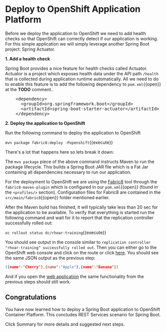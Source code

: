 # Deploy to OpenShift Application Platform

Before we deploy the application to OpenShift we need to add health checks so that OpenShift can correctly detect if our application is working. For this simple application we will simply leverage another Spring Boot project: Spring Actuator.

**1. Add a health check**

Spring Boot provides a nice feature for health checks called Actuator. Actuator is a project which exposes health data under the API path `/health` that is collected during application runtime automatically. All we need to do to enable this feature is to add the following dependency to ``pom.xml``{{open}} at the **TODO** comment..

<pre class="file" data-filename="pom.xml" data-target="insert" data-marker="<!-- TODO: Add Actuator dependency here -->">
    &lt;dependency&gt;
      &lt;groupId&gt;org.springframework.boot&lt;/groupId&gt;
      &lt;artifactId&gt;spring-boot-starter-actuator&lt;/artifactId&gt;
    &lt;/dependency&gt;
</pre>

**2. Deploy the application to OpenShift**

Run the following command to deploy the application to OpenShift

``mvn package fabric8:deploy -Popenshift``{{execute}}

There's a lot that happens here so lets break it down:

The `mvn package` piece of the above command instructs Maven to run the package lifecycle. This builds a Spring Boot JAR file which is a Fat Jar containing all dependencies necessary to run our application.

For the deployment to OpenShift we are using the [Fabric8](https://fabric8.io/) tool through the `fabric8-maven-plugin` which is configured in our ``pom.xml``{{open}} (found in the `<profiles/>` section). Configuration files for Fabric8 are contained in the ``src/main/fabric8``{{open}} folder mentioned earlier.

After the Maven build has finished, it will typically take less than 20 sec for the application to be available. To verify that everything is started run the following command and wait for it to report that the replication controller successfully rolled out:

``oc rollout status dc/rhoar-training``{{execute}}

You should see output in the console similar to `replication controller "rhoar-training" successfully rolled out`. Then you can either go to the OpenShift web console and click on the route or click [here](https://[[HOST_SUBDOMAIN]]-8080-[[KATACODA_HOST]].environments.katacoda.com/api/fruits). You should see the same JSON output as the previous step:

```json
[{name":"Cherry"},{name":"Apple"},{name":"Banana"}]
```

And if you open the [web application](https://[[HOST_SUBDOMAIN]]-8080-[[KATACODA_HOST]].environments.katacoda.com/) the same functionality from the previous steps should still work.

## Congratulations

You have now learned how to deploy a Spring Boot application to OpenShift Container Platform. This concludes REST Services scenario for Spring Boot. 

Click Summary for more details and suggested next steps.
